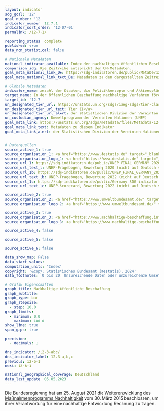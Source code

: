 ```yaml
---
layout: indicator    
sdg_goal: '12'    
goal_number: '12'    
indicator_number: 12.7.1    
indicator_sort_order: '12-07-01'    
permalink: /12-7-1/    

reporting_status: complete    
published: true    
data_non_statistical: false    

# Nationale Metadaten    
national_indicator_available: Index der nachhaltigen öffentlichen Beschaffung    
comparison_sdg: Die Zeitreihe entspricht den UN-Metadaten.    
goal_meta_national_link_De: https://sdg-indikatoren.de/public/MetaDe/12.7.1.pdf
goal_meta_national_link_text_De: Metadaten zu den dargestellten Zeitreihen    

# Globale Metadaten    
indicator_name: Anzahl der Staaten, die Politikkonzepte und Aktionspläne für eine nachhaltige öffentliche Beschaffung umsetzen    
target_name: In der öffentlichen Beschaffung nachhaltige Verfahren fördern, im Einklang mit den nationalen Politiken und Prioritäten    
target_id: '12.7'    
un_designated_tier_url: https://unstats.un.org/sdgs/iaeg-sdgs/tier-classification/'    
un_designated_tier_url_text: Tier II</a>    
un_designated_tier_url_alert: der Statistischen Division der Vereinten Nationen    
un_custodian_agency: Umweltprogramm der Vereinten Nationen (UNEP)    
goal_meta_link: https://unstats.un.org/sdgs/metadata/files/Metadata-12-07-01.pdf    
goal_meta_link_text: Metadaten zu diesem Indikator    
goal_meta_link_alert: der Statistischen Division der Vereinten Nationen    
    

# Datenquellen
source_active_1: true
source_organisation_1: <a href="https://www.destatis.de" target="_blank" title="Klicken Sie hier um zur Website der Organisation Statistisches Bundesamt (Destatis) zu gelangen."> Statistisches Bundesamt (Destatis) </a>
source_organisation_logo_1: <a href="https://www.destatis.de" target="_blank"><img src="https://sdg-indikatoren.de/public/OrgImgDe/destatis.png" alt="Logo destatis" style="height:60px; width:148px"/></a>
source_url_1: https://sdg-indikatoren.de/public/UNEP_FINAL_GERMANY_2020.xlsx
source_url_text_1: UNEP-Fragebogen, Bewertung 2020 (nicht auf Deutsch verfügbar)
source_url_1b: https://sdg-indikatoren.de/public/UNEP_FINAL_GERMANY_2022.xlsx
source_url_text_1b: UNEP-Fragebogen, Bewertung 2022 (nicht auf Deutsch verfügbar)
source_url_1c: https://sdg-indikatoren.de/public/Germany SDG indicator 12.7.1 scorecard 2022.pdf
source_url_text_1c: UNEP-Scorecard, Bewertung 2022 (nicht auf Deutsch verfügbar)

source_active_2: true
source_organisation_2: <a href="https://www.umweltbundesamt.de/" target="_blank" onclick="return confirm_alert('des Umweltbundesamts','De');" title="Klicken Sie hier um zur Website der Organisation Umweltbundesamt (UBA) zu gelangen."> Umweltbundesamt (UBA) </a>
source_organisation_logo_2: <a href="https://www.umweltbundesamt.de/" target="_blank" onclick="return confirm_alert('des Umweltbundesamts','De');"><img src="https://sdg-indikatoren.de/public/OrgImgDe/uba.png" alt="Logo uba" style="height:60px; width:148px"/></a>

source_active_3: true
source_organisation_3: <a href="https://www.nachhaltige-beschaffung.info/DE/Home/home_node.html" target="_blank" onclick="return confirm_alert('der Kompetenzstelle für Nachhaltige Beschaffung','De');" title="Klicken Sie hier um zur Website der Organisation Kompetenzstelle für Nachhaltige Beschaffung zu gelangen."> Kompetenzstelle für Nachhaltige Beschaffung </a>
source_organisation_logo_3: <a href="https://www.nachhaltige-beschaffung.info/DE/Home/home_node.html" target="_blank" onclick="return confirm_alert('der Kompetenzstelle für Nachhaltige Beschaffung','De');"><img src="https://sdg-indikatoren.de/public/OrgImgDe/knb.png" alt="Logo knb" style="height:60px; width:148px"/></a>

source_active_4: false

source_active_5: false

source_active_6: false
    
data_show_map: False    
data_start_values:     
computation_units: "Index"    
copyright: '&copy; Statistisches Bundesamt (Destatis), 2024'    
data_footnotes: '0 bis 20: Unzureichende Daten oder unzureichende Umsetzung des Grads an nachhaltiger Beschaffung.<br>• 20 bis 40: Niedriges Niveau des Grads an nachhaltiger Beschaffung.<br>• 40 bis 60: Mittleres Niveau des Grads an nachhaltiger Beschaffung.<br>• 60 bis 80: Hohes Niveau des Grads an nachhaltiger Beschaffung.<br>• 80 bis 100: Sehr hohes Niveau des Grads an nachhaltiger Beschaffung.'    

# Grafik Eigenschaften    
graph_title: Nachhaltige öffentliche Beschaffung
graph_subtitle:     
graph_type: bar
graph_stepsize: 
  - step: 10.0    
graph_limits:
  - minimum: 0.0
    maximum: 100.0
show_line: true
span_gaps: true

precision:
  - decimals: 1    

dns_indicator: /12-3-abc/
dns_indicator_label: 12.3.a,b,c
previous: 12-6-1    
next: 12-8-1    

national_geographical_coverage: Deutschland    
data_last_update: 05.05.2023    
---
```



Die Bundesregierung hat am 25. August 2021 die Weiterentwicklung des <a href="https://www.bundesregierung.de/breg-de/themen/nachhaltigkeitspolitik/berichte-und-reden-nachhaltigkeit/massnahmenprogramm-nachhaltigkeit-der-bundesregierung-427896">Maßnahmenprogramms Nachhaltigkeit</a> vom 30. März 2015 beschlossen, um ihrer Verantwortung für eine nachhaltige Entwicklung Rechnung zu tragen.